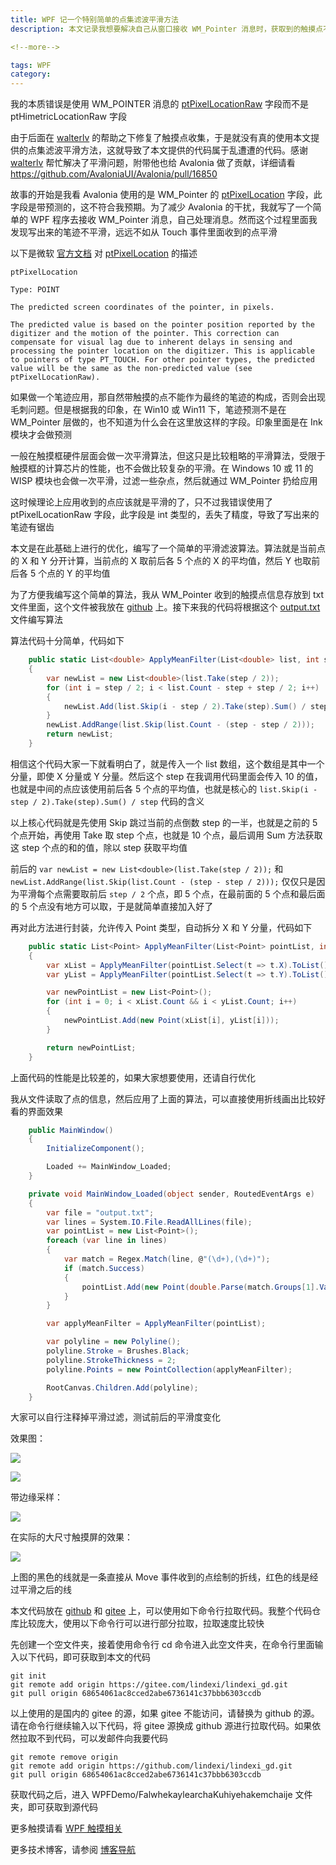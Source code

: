 ```yaml
---
title: WPF 记一个特别简单的点集滤波平滑方法
description: 本文记录我想要解决自己从窗口接收 WM_Pointer 消息时，获取到的触摸点不平滑的问题而使用的特别简单且性能垃圾的点集滤波平滑方法

<!--more-->

tags: WPF
category: 
---
```


<!-- CreateTime:2024/08/30 07:07:55 -->

<!-- 发布 -->
<!-- 博客 -->

我的本质错误是使用 WM_POINTER 消息的 [ptPixelLocationRaw](https://learn.microsoft.com/en-us/windows/win32/api/winuser/ns-winuser-pointer_info) 字段而不是 ptHimetricLocationRaw 字段

由于后面在 [walterlv](https://blog.walterlv.com) 的帮助之下修复了触摸点收集，于是就没有真的使用本文提供的点集滤波平滑方法，这就导致了本文提供的代码属于乱遭遭的代码。感谢 [walterlv](https://blog.walterlv.com) 帮忙解决了平滑问题，附带他也给 Avalonia 做了贡献，详细请看 <https://github.com/AvaloniaUI/Avalonia/pull/16850>

故事的开始是我看 Avalonia 使用的是 WM_Pointer 的 [ptPixelLocation](https://learn.microsoft.com/en-us/windows/win32/api/winuser/ns-winuser-pointer_info) 字段，此字段是带预测的，这不符合我预期。为了减少 Avalonia 的干扰，我就写了一个简单的 WPF 程序去接收 WM_Pointer 消息，自己处理消息。然而这个过程里面我发现写出来的笔迹不平滑，远远不如从 Touch 事件里面收到的点平滑

以下是微软 [官方文档](https://learn.microsoft.com/en-us/windows/win32/api/winuser/ns-winuser-pointer_info) 对 [ptPixelLocation](https://learn.microsoft.com/en-us/windows/win32/api/winuser/ns-winuser-pointer_info) 的描述

```
ptPixelLocation

Type: POINT

The predicted screen coordinates of the pointer, in pixels.

The predicted value is based on the pointer position reported by the digitizer and the motion of the pointer. This correction can compensate for visual lag due to inherent delays in sensing and processing the pointer location on the digitizer. This is applicable to pointers of type PT_TOUCH. For other pointer types, the predicted value will be the same as the non-predicted value (see ptPixelLocationRaw).
```

如果做一个笔迹应用，那自然带触摸的点不能作为最终的笔迹的构成，否则会出现毛刺问题。但是根据我的印象，在 Win10 或 Win11 下，笔迹预测不是在 WM_Pointer 层做的，也不知道为什么会在这里放这样的字段。印象里面是在 Ink 模块才会做预测

一般在触摸框硬件层面会做一次平滑算法，但这只是比较粗略的平滑算法，受限于触摸框的计算芯片的性能，也不会做比较复杂的平滑。在 Windows 10 或 11 的 WISP 模块也会做一次平滑，过滤一些杂点，然后就通过 WM_Pointer 扔给应用

这时候理论上应用收到的点应该就是平滑的了，只不过我错误使用了 ptPixelLocationRaw 字段，此字段是 int 类型的，丢失了精度，导致了写出来的笔迹有锯齿

本文是在此基础上进行的优化，编写了一个简单的平滑滤波算法。算法就是当前点的 X 和 Y 分开计算，当前点的 X 取前后各 5 个点的 X 的平均值，然后 Y 也取前后各 5 个点的 Y 的平均值

为了方便我编写这个简单的算法，我从 WM_Pointer 收到的触摸点信息存放到 txt 文件里面，这个文件被我放在 [github](https://github.com/lindexi/lindexi_gd/blob/68654061ac8cced2abe6736141c37bbb6303ccdb/WPFDemo/FalwhekaylearchaKuhiyehakemchaije/output.txt) 上。接下来我的代码将根据这个 [output.txt](https://github.com/lindexi/lindexi_gd/blob/68654061ac8cced2abe6736141c37bbb6303ccdb/WPFDemo/FalwhekaylearchaKuhiyehakemchaije/output.txt) 文件编写算法

算法代码十分简单，代码如下

```csharp
    public static List<double> ApplyMeanFilter(List<double> list, int step)
    {
        var newList = new List<double>(list.Take(step / 2));
        for (int i = step / 2; i < list.Count - step + step / 2; i++)
        {
            newList.Add(list.Skip(i - step / 2).Take(step).Sum() / step);
        }
        newList.AddRange(list.Skip(list.Count - (step - step / 2)));
        return newList;
    }
```

相信这个代码大家一下就看明白了，就是传入一个 list 数组，这个数组是其中一个分量，即使 X 分量或 Y 分量。然后这个 step 在我调用代码里面会传入 10 的值，也就是中间的点应该使用前后各 5 个点的平均值，也就是核心的 `list.Skip(i - step / 2).Take(step).Sum() / step` 代码的含义

以上核心代码就是先使用 Skip 跳过当前的点倒数 step 的一半，也就是之前的 5 个点开始，再使用 Take 取 step 个点，也就是 10 个点，最后调用 Sum 方法获取这 step 个点的和的值，除以 step 获取平均值

前后的 `var newList = new List<double>(list.Take(step / 2));` 和 `newList.AddRange(list.Skip(list.Count - (step - step / 2)));` 仅仅只是因为平滑每个点需要取前后 `step / 2` 个点，即 5 个点，在最前面的 5 个点和最后面的 5 个点没有地方可以取，于是就简单直接加入好了

再对此方法进行封装，允许传入 Point 类型，自动拆分 X 和 Y 分量，代码如下

```csharp
    public static List<Point> ApplyMeanFilter(List<Point> pointList, int step = 10)
    {
        var xList = ApplyMeanFilter(pointList.Select(t => t.X).ToList(), step);
        var yList = ApplyMeanFilter(pointList.Select(t => t.Y).ToList(), step);

        var newPointList = new List<Point>();
        for (int i = 0; i < xList.Count && i < yList.Count; i++)
        {
            newPointList.Add(new Point(xList[i], yList[i]));
        }

        return newPointList;
    }
```

上面代码的性能是比较差的，如果大家想要使用，还请自行优化

我从文件读取了点的信息，然后应用了上面的算法，可以直接使用折线画出比较好看的界面效果

```csharp
    public MainWindow()
    {
        InitializeComponent();

        Loaded += MainWindow_Loaded;
    }

    private void MainWindow_Loaded(object sender, RoutedEventArgs e)
    {
        var file = "output.txt";
        var lines = System.IO.File.ReadAllLines(file);
        var pointList = new List<Point>();
        foreach (var line in lines)
        {
            var match = Regex.Match(line, @"(\d+),(\d+)");
            if (match.Success)
            {
                pointList.Add(new Point(double.Parse(match.Groups[1].ValueSpan), double.Parse(match.Groups[2].ValueSpan)));
            }
        }

        var applyMeanFilter = ApplyMeanFilter(pointList);

        var polyline = new Polyline();
        polyline.Stroke = Brushes.Black;
        polyline.StrokeThickness = 2;
        polyline.Points = new PointCollection(applyMeanFilter);

        RootCanvas.Children.Add(polyline);
    }
```

大家可以自行注释掉平滑过滤，测试前后的平滑度变化

效果图：

<!-- ![](image/WPF 记一个特别简单的点集滤波平滑方法/WPF 记一个特别简单的点集滤波平滑方法0.png) -->
![](https://img2023.cnblogs.com/blog/1080237/202409/1080237-20240913092403241-281119830.png)

<!-- ![](image/WPF 记一个特别简单的点集滤波平滑方法/WPF 记一个特别简单的点集滤波平滑方法2.png) -->
![](https://img2023.cnblogs.com/blog/1080237/202409/1080237-20240913092402712-133823995.png)

带边缘采样：

<!-- ![](image/WPF 记一个特别简单的点集滤波平滑方法/WPF 记一个特别简单的点集滤波平滑方法3.png) -->
![](https://img2023.cnblogs.com/blog/1080237/202409/1080237-20240913092403692-1129406464.png)

在实际的大尺寸触摸屏的效果：

<!-- ![](image/WPF 记一个特别简单的点集滤波平滑方法/WPF 记一个特别简单的点集滤波平滑方法1.gif) -->
![](https://img2023.cnblogs.com/blog/1080237/202409/1080237-20240913092404444-885715962.gif)

上图的黑色的线就是一条直接从 Move 事件收到的点绘制的折线，红色的线是经过平滑之后的线

本文代码放在 [github](https://github.com/lindexi/lindexi_gd/tree/68654061ac8cced2abe6736141c37bbb6303ccdb/WPFDemo/FalwhekaylearchaKuhiyehakemchaije) 和 [gitee](https://gitee.com/lindexi/lindexi_gd/tree/68654061ac8cced2abe6736141c37bbb6303ccdb/WPFDemo/FalwhekaylearchaKuhiyehakemchaije) 上，可以使用如下命令行拉取代码。我整个代码仓库比较庞大，使用以下命令行可以进行部分拉取，拉取速度比较快

先创建一个空文件夹，接着使用命令行 cd 命令进入此空文件夹，在命令行里面输入以下代码，即可获取到本文的代码

```
git init
git remote add origin https://gitee.com/lindexi/lindexi_gd.git
git pull origin 68654061ac8cced2abe6736141c37bbb6303ccdb
```

以上使用的是国内的 gitee 的源，如果 gitee 不能访问，请替换为 github 的源。请在命令行继续输入以下代码，将 gitee 源换成 github 源进行拉取代码。如果依然拉取不到代码，可以发邮件向我要代码

```
git remote remove origin
git remote add origin https://github.com/lindexi/lindexi_gd.git
git pull origin 68654061ac8cced2abe6736141c37bbb6303ccdb
```

获取代码之后，进入 WPFDemo/FalwhekaylearchaKuhiyehakemchaije 文件夹，即可获取到源代码

更多触摸请看 [WPF 触摸相关](https://blog.lindexi.com/post/WPF-%E8%A7%A6%E6%91%B8%E7%9B%B8%E5%85%B3.html )

更多技术博客，请参阅 [博客导航](https://blog.lindexi.com/post/%E5%8D%9A%E5%AE%A2%E5%AF%BC%E8%88%AA.html )
